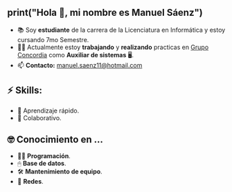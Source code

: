 ## __print__("Hola 👋, mi nombre es Manuel Sáenz")

<!--
**ManuelSaenz/ManuelSaenz** is a ✨ _special_ ✨ repository because its `README.md` (this file) appears on your GitHub profile.
-->

- 📚 Soy __estudiante__ de la carrera de la Licenciatura en Informática y estoy cursando 7mo Semestre.
- 👷‍♂️ Actualmente estoy __trabajando__ y __realizando__ practicas en [Grupo Concordia](http://grupoconcordia.com/) como __Auxiliar de sistemas__ 🖥.
- 📫 __Contacto:__ manuel.saenz11@hotmail.com

## ⚡ __Skills__:
- 🧠 Aprendizaje rápido. 
- 🤙 Colaborativo.

## 🤓 Conocimiento en ...
- 👨‍💻 __Programación__.
- 🖱 __Base de datos__.
- 🛠 __Mantenimiento de equipo__.
- 🔗 __Redes__.
